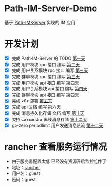 # Path-IM-Server-Demo
基于 [Path-IM-Server](https://github.com/Path-IM/Path-IM-Server-Demo) 实现的 IM 应用 

# 开发计划
- [x] 完成 Path-IM-Server 的 TODO [第一天](docs/day01/README.md)
- [x] 完成 用户模块 rpc 接口 编写 [第二天](docs/day02/README.md)
- [x] 完成 用户关系模块 rpc 接口 编写 [第三天](docs/day03/relation.md)
- [x] 完成 群聊模块 rpc 接口 编写 [第三天](docs/day03/group.md)
- [x] 完成 用户模块 api 接口 编写 [第四天](docs/day04/README.md)
- [x] 完成 用户关系模块 api 接口 编写 [第四天](docs/day04/README.md)
- [x] 完成 群聊模块 api 接口 编写 [第四天](docs/day04/README.md)
- [x] 完成 k8s 部署 [第五天](deploy/k8s/README.md)
- [x] 完成 api 文档 编写 [第六天](docs/api.md)
- [x] 完成 消息持久化存储 文档 编写 [第十天](docs/persistent.md)
- [x] 支持 cassandra 离线消息存储 [第十二天](docs/cassandra.md)
- [x] go-zero periodlimit 用户发送消息限流 [第十二天](docs/periodlimit.md)

# rancher 查看服务运行情况
- 由于服务器配置太低 已经没有资源开启监控组件了
- 地址：[rancher](https://42.194.149.177:1443)
- 用户名：guest
- 密码：guest